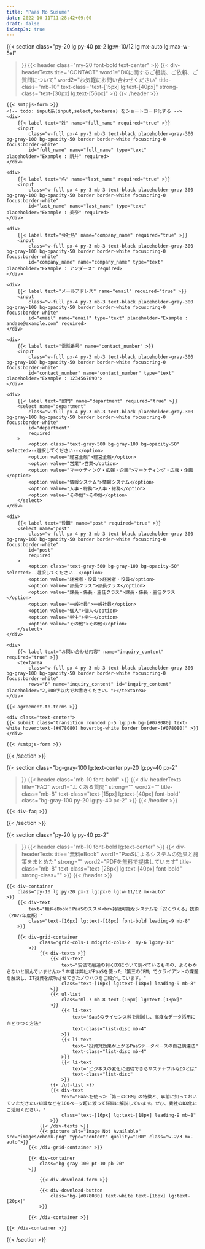 ```yaml
---
title: "Paas No Susume"
date: 2022-10-11T11:28:42+09:00
draft: false
isSmtpJs: true
---
```


<!-- title, subtitle, description, img-path -->
<!-- title, subtitle, description, img-path -->
<!-- title, subtitle, description, img-path -->
<!-- title, subtitle, description, img-path -->
{{< section
    class="py-20 lg:py-40 px-2 lg:w-10/12 lg mx-auto lg:max-w-5xl"
>}}
    {{< header
        class="my-20 font-bold text-center"
    >}}
        {{< div-headerTexts
            title="CONTACT"
            word1="DXに関するご相談、ご依頼、ご質問について"
            word2="お気軽にお問い合わせください"
            title-class="mb-10"
            text-class="text-[15px] lg:text-[40px]"
            strong-class="text-[30px] lg:text-[56px]"
        >}}
    {{< /header >}}

    {{< smtpjs-form >}}
    <!-- todo: input系(input,select,textarea) をショートコード化する -->
    <div>
        {{< label text="姓" name="full_name" required="true" >}}
        <input
            class="w-full px-4 py-3 mb-3 text-black placeholder-gray-300 bg-gray-100 bg-opacity-50 border border-white focus:ring-0 focus:border-white"
            id="full_name" name="full_name" type="text" placeholder="Example : 新井" required>
    </div>

    <div>
        {{< label text="名" name="last_name" required="true" >}}
        <input
            class="w-full px-4 py-3 mb-3 text-black placeholder-gray-300 bg-gray-100 bg-opacity-50 border border-white focus:ring-0 focus:border-white"
            id="last_name" name="last_name" type="text" placeholder="Example : 美奈" required>
    </div>

    <div>
        {{< label text="会社名" name="company_name" required="true" >}}
        <input
            class="w-full px-4 py-3 mb-3 text-black placeholder-gray-300 bg-gray-100 bg-opacity-50 border border-white focus:ring-0 focus:border-white"
            id="company_name" name="company_name" type="text" placeholder="Example : アンダース" required>
    </div>

    <div>
        {{< label text="メールアドレス" name="email" required="true" >}}
        <input
            class="w-full px-4 py-3 mb-3 text-black placeholder-gray-300 bg-gray-100 bg-opacity-50 border border-white focus:ring-0 focus:border-white"
            id="email" name="email" type="text" placeholder="Example : andaze@example.com" required>
    </div>

    <div>
        {{< label text="電話番号" name="contact_number" >}}
        <input
            class="w-full px-4 py-3 mb-3 text-black placeholder-gray-300 bg-gray-100 bg-opacity-50 border border-white focus:ring-0 focus:border-white"
            id="contact_number" name="contact_number" type="text" placeholder="Example : 1234567890">
    </div>

    <div>
        {{< label text="部門" name="department" required="true" >}}
        <select name="department"
            class="w-full px-4 py-3 mb-3 text-black placeholder-gray-300 bg-gray-100 bg-opacity-50 border border-white focus:ring-0 focus:border-white"
            id="department"
            required
        >
            <option class="text-gray-500 bg-gray-100 bg-opacity-50" selected>--選択してください--</option>
            <option value="経営全般">経営全般</option>
            <option value="営業">営業</option>
            <option value="マーケティング・広報・企画">マーケティング・広報・企画</option>
            <option value="情報システム">情報システム</option>
            <option value="人事・総務">人事・総務</option>
            <option value="その他">その他</option>
        </select>
    </div>

    <div>
        {{< label text="役職" name="post" required="true" >}}
        <select name="post"
            class="w-full px-4 py-3 mb-3 text-black placeholder-gray-300 bg-gray-100 bg-opacity-50 border border-white focus:ring-0 focus:border-white"
            id="post"
            required
        >
            <option class="text-gray-500 bg-gray-100 bg-opacity-50" selected>--選択してください--</option>
            <option value="経営者・役員">経営者・役員</option>
            <option value="部長クラス">部長クラス</option>
            <option value="課長・係長・主任クラス">課長・係長・主任クラス</option>
            <option value="一般社員">一般社員</option>
            <option value="個人">個人</option>
            <option value="学生">学生</option>
            <option value="その他">その他</option>
        </select>
    </div>

    <div>
        {{< label text="お問い合わせ内容" name="inquiry_content" required="true" >}}
        <textarea
            class="w-full px-4 py-3 mb-3 text-black placeholder-gray-300 bg-gray-100 bg-opacity-50 border border-white focus:ring-0 focus:border-white"
            rows="6" name="inquiry_content" id="inquiry_content" placeholder="2,000字以内でお書きください。"></textarea>
    </div>

    {{< agreement-to-terms >}}

    <div class="text-center">
    {{< submit class="transition rounded p-5 lg:p-6 bg-[#078080] text-white hover:text-[#078080] hover:bg-white border border-[#078080]" >}}
    </div>

    {{< /smtpjs-form >}}

{{< /section >}}


{{< section
    class="bg-gray-100 lg:text-center py-20 lg:py-40 px-2"
>}}
    {{< header
        class="mb-10 font-bold"
    >}}
        {{< div-headerTexts
            title="FAQ"
            word1="よくある質問"
            strong=""
            word2=""
            title-class="mb-8"
            text-class="text-[15px] lg:text-[40px] font-bold"
            class="bg-gray-100 py-20 lg:py-40 px-2"
        >}}
    {{< /header >}}

    {{< div-faq >}}

{{< /section >}}



{{< section
    class="py-20 lg:py-40 px-2"
>}}
    {{< header
        class="mb-10 font-bold lg:text-center"
    >}}
        {{< div-headerTexts
            title="無料eBook"
            word1="PaaSによるシステムの効果と施策をまとめた"
            strong=""
            word2="PDFを無料で提供しています"
            title-class="mb-8"
            text-class="text-[28px] lg:text-[40px] font-bold"
            strong-class=""
        >}}
    {{< /header >}}

    {{< div-container
        class="py-10 lg:py-20 px-2 lg:px-0 lg:w-11/12 mx-auto"
    >}}
        {{< div-text
            text="無料eBook：PaaSのススメ<br>持続可能なシステムを「安くつくる」技術（2022年度版）"
            class="text-[16px] lg:text-[18px] font-bold leading-9 mb-8"
        >}} 

        {{< div-grid-container 
                class="grid-cols-1 md:grid-cols-2  my-6 lg:my-10"
            >}}
                {{< div-texts >}}
                    {{< div-text
                        text="安価で融通の利くDXについて調べているものの、よくわからないと悩んでいませんか？本書は弊社がPaaSを使った「第三のCRM」でクライアントの課題を解決し、IT投資を成功させてきたノウハウをご紹介しています。"
                        class="text-[16px] lg:text-[18px] leading-9 mb-8"
                    >}} 
                    {{< ul-list 
                        class="ml-7 mb-8 text-[16px] lg:text-[18px]"
                    >}}
                        {{< li-text 
                            text="SaaSのライセンス料を削減し、高度なデータ活用にたどりつく方法"
                            text-class="list-disc mb-4"
                        >}}
                        {{< li-text 
                            text="投資対効果が上がるPaaSデータベースの自己調達法"
                            text-class="list-disc mb-4"
                        >}}
                        {{< li-text 
                            text="ビジネスの変化に追従できるサステナブルなDXとは"
                            text-class="list-disc"
                        >}}
                    {{< /ul-list >}}
                    {{< div-text
                        text="PaaSを使った「第三のCRM」の特徴と、事前に知っておいていただきたい知識などを100ページ超に渡って詳細に解説しています。ぜひ、貴社のDX化にご活用ください。"
                        class="text-[16px] lg:text-[18px] leading-9 mb-8"
                    >}} 
                {{< /div-texts >}}
                {{< picture alt="Image Not Available" src="images/ebook.png" type="content" quolity="100" class="w-2/3 mx-auto">}}
            {{< /div-grid-container >}}

            {{< div-container 
                class="bg-gray-100 pt-10 pb-20"
            >}}

                {{< div-download-form >}}

                {{< div-download-button
                    class="bg-[#078080] text-white text-[16px] lg:text-[20px]" 
                >}}

            {{< /div-container >}}

    {{< /div-container >}}

{{< /section >}}